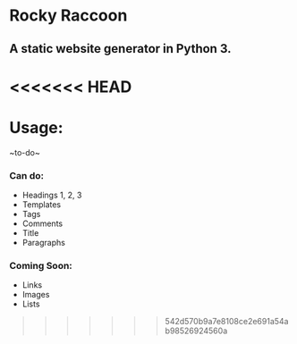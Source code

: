 # Rocky Raccoon
## A static website generator in Python 3.
<<<<<<< HEAD
=======

# Usage:
~to-do~

### Can do:
 - Headings 1, 2, 3
 - Templates
 - Tags
 - Comments
 - Title
 - Paragraphs

### Coming Soon:
 - Links
 - Images
 - Lists
>>>>>>> 542d570b9a7e8108ce2e691a54ab98526924560a
